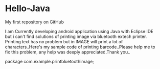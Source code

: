 Hello-Java
==========

My first repository on GitHub

I am Currently developing android application using Java with Eclipse IDE but i can't find solutions of printing image via bluetooth extech printer. Printing text has no problem but in IMAGE will print a lot of characters..Here's my sample code of printing barcode..Please help me to fix this problem, any help was deeply appreciated.Thank you..

package com.example.printbluetoothimage;
